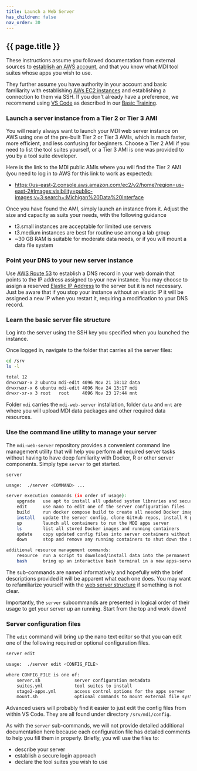 ```yaml
---
title: Launch a Web Server
has_children: false
nav_order: 30
---
```


## {{ page.title }}

These instructions assume you followed documentation from external sources to
[establish an AWS account](https://portal.aws.amazon.com/gp/aws/developer/registration/index.html),
and that you know what MDI tool suites whose apps you wish to use.

They further assume you have authority in your account and basic familiarity with establishing
[AWs EC2 instances](https://aws.amazon.com/pm/ec2) and establishing a connection to them via SSH.
If you don't already have a preference, we recommend using [VS Code](https://code.visualstudio.com/)
as described in our [Basic Training](https://midataint.github.io/mdi-basic-training/docs/code-editor/).

### Launch a server instance from a Tier 2 or Tier 3 AMI

You will nearly always want to launch your MDI web server instance on AWS
using one of the pre-built Tier 2 or Tier 3 AMIs, which is much faster, more efficient,
and less confusing for beginners. Choose a Tier 2 AMI if you need to list the tool suites yourself,
or a Tier 3 AMI is one was provided to you by a tool suite developer.

Here is the link to the MDI public AMIs where you will find the Tier 2 AMI (you need to log in to 
AWS for this link to work as expected):
- https://us-east-2.console.aws.amazon.com/ec2/v2/home?region=us-east-2#Images:visibility=public-images;v=3;search=:Michigan%20Data%20Interface

Once you have found the AMI, simply launch an instance from it.  Adjust the size and capacity as suits 
your needs, with the following guidance
- t3.small instances are acceptable for limited use servers
- t3.medium instances are best for routine use among a lab group
- ~30 GB RAM is suitable for moderate data needs, or if you will mount a data file system

### Point your DNS to your new server instance

Use [AWS Route 53](https://aws.amazon.com/route53/) to establish a DNS record in your web domain 
that points to the IP address assigned to your new instance.
You may choose to assign a reserved 
[Elastic IP Address](https://docs.aws.amazon.com/AWSEC2/latest/UserGuide/elastic-ip-addresses-eip.html) 
to the server but it is not necessary. Just
be aware that if you stop your instance without an elastic IP it will be assigned a new IP
when you restart it, requiring a modification to your DNS record. 

### Learn the basic server file structure

Log into the server using the SSH key you specified when you launched the instance.

Once logged in, navigate to the folder that carries all the server files:

```sh
cd /srv
ls -l

total 12
drwxrwxr-x 2 ubuntu mdi-edit 4096 Nov 21 18:12 data
drwxrwxr-x 6 ubuntu mdi-edit 4096 Nov 24 13:17 mdi
drwxr-xr-x 3 root   root     4096 Nov 23 17:44 mnt
```

Folder `mdi` carries the `mdi-web-server` installation,
folder `data` and `mnt` are where you will upload MDI data packages 
and other required data resources.

### Use the command line utility to manage your server

The `mdi-web-server` repository provides a convenient command line
management utility that will help you perform all required server
tasks without having to have deep familiarity with Docker, R
or other server components. Simply type `server` to get started.

```sh
server

usage:  ./server <COMMAND> ...

server execution commands (in order of usage):
    upgrade   use apt to install all updated system libraries and security patches
    edit      use nano to edit one of the server configuration files
    build     run docker compose build to create all needed Docker images
    install   update the server config, clone GitHub repos, install R packages
    up        launch all containers to run the MDI apps server
    ls        list all stored Docker images and running containers
    update    copy updated config files into server containers without reinstalling
    down      stop and remove any running containers to shut down the apps server

additional resource management commands:
    resource  run a script to download/install data into the permanent Docker volume
    bash      bring up an interactive bash terminal in a new apps-server container
```

The sub-commands are named informatively and hopefully with the brief 
descriptions provided it will be apparent what each one does. You may want
to refamiliarize yourself with the 
[web server structure](https://midataint.github.io/mdi-aws-ami/docs/server-structure.html)
if something is not clear.

Importantly, the `server` subcommands are presented in logical order of their
usage to get your server up an running. Start from the top and work down!

### Server configuration files

The `edit` command will bring up the nano text editor so that you can
edit one of the following required or optional configuration files.

```sh
server edit

usage:  ./server edit <CONFIG_FILE>

where CONFIG_FILE is one of:
    server.sh             server configuration metadata
    suites.yml            tool suites to install
    stage2-apps.yml       access control options for the apps server
    mount.sh              optional commands to mount external file systems to /srv/mnt/...
```

Advanced users will probably find it easier to just edit the config files
from within VS Code. They are all found under directory `/srv/mdi/config`.

As with the `server` sub-commands, we will not provide detailed additional
documentation here because each configuration file has detailed comments
to help you fill them in properly. Briefly, you will use the files to:
- describe your server
- establish a secure login approach
- declare the tool suites you wish to use
